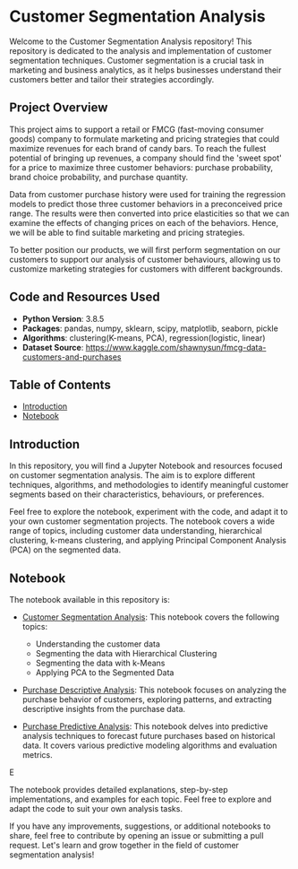 # Customer Segmentation Analysis

Welcome to the Customer Segmentation Analysis repository! This repository is dedicated to the analysis and implementation of customer segmentation techniques. Customer segmentation is a crucial task in marketing and business analytics, as it helps businesses understand their customers better and tailor their strategies accordingly.
## Project Overview

This project aims to support a retail or FMCG (fast-moving consumer goods) company to formulate marketing and pricing strategies that could maximize revenues for each brand of candy bars. To reach the fullest potential of bringing up revenues, a company should find the 'sweet spot' for a price to maximize three customer behaviors: purchase probability, brand choice probability, and purchase quantity. 

Data from customer purchase history were used for training the regression models to predict those three customer behaviors in a preconceived price range. The results were then converted into price elasticities so that we can examine the effects of changing prices on each of the behaviors. Hence, we will be able to find suitable marketing and pricing strategies.

To better position our products, we will first perform segmentation on our customers to support our analysis of customer behaviours, allowing us to customize marketing strategies for customers with different backgrounds.

## Code and Resources Used
* __Python Version__: 3.8.5
* __Packages__: pandas, numpy, sklearn, scipy, matplotlib, seaborn, pickle
* __Algorithms__: clustering(K-means, PCA), regression(logistic, linear)
* __Dataset Source__: https://www.kaggle.com/shawnysun/fmcg-data-customers-and-purchases

## Table of Contents

- [Introduction](#introduction)
- [Notebook](#notebook)

## Introduction

In this repository, you will find a Jupyter Notebook and resources focused on customer segmentation analysis. The aim is to explore different techniques, algorithms, and methodologies to identify meaningful customer segments based on their characteristics, behaviours, or preferences.

Feel free to explore the notebook, experiment with the code, and adapt it to your own customer segmentation projects. The notebook covers a wide range of topics, including customer data understanding, hierarchical clustering, k-means clustering, and applying Principal Component Analysis (PCA) on the segmented data.

## Notebook

The notebook available in this repository is:

- [Customer Segmentation Analysis](customer-analytics-segmentation.ipynb): This notebook covers the following topics:
  - Understanding the customer data
  - Segmenting the data with Hierarchical Clustering
  - Segmenting the data with k-Means
  - Applying PCA to the Segmented Data
- [Purchase Descriptive Analysis](purchase_analysis.ipynb): This notebook focuses on analyzing the purchase behavior of customers, exploring patterns, and extracting descriptive insights from the purchase data.

- [Purchase Predictive Analysis](purchase_predictive_analysis.ipynb): This notebook delves into predictive analysis techniques to forecast future purchases based on historical data. It covers various predictive modeling algorithms and evaluation metrics.

E

The notebook provides detailed explanations, step-by-step implementations, and examples for each topic. Feel free to explore and adapt the code to suit your own analysis tasks.

If you have any improvements, suggestions, or additional notebooks to share, feel free to contribute by opening an issue or submitting a pull request. Let's learn and grow together in the field of customer segmentation analysis!
